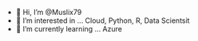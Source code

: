- 👋 Hi, I’m @Muslix79
- 👀 I’m interested in ... Cloud, Python, R, Data Scientsit
- 🌱 I’m currently learning ... Azure


<!---
Muslix79/Muslix79 is a ✨ special ✨ repository because its `README.md` (this file) appears on your GitHub profile.
You can click the Preview link to take a look at your changes.
--->
